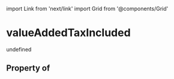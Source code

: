 import Link from 'next/link'
import Grid from '@components/Grid'

# valueAddedTaxIncluded

undefined

## Property of



